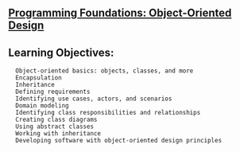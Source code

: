 ## [Programming Foundations: Object-Oriented Design](https://www.linkedin.com/learning/programming-foundations-object-oriented-design-3/)

## Learning Objectives:
      Object-oriented basics: objects, classes, and more
      Encapsulation
      Inheritance
      Defining requirements
      Identifying use cases, actors, and scenarios
      Domain modeling
      Identifying class responsibilities and relationships
      Creating class diagrams
      Using abstract classes
      Working with inheritance
      Developing software with object-oriented design principles
